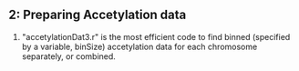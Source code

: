 ## 2: Preparing Accetylation data
1) "accetylationDat3.r" is the most efficient code to find binned (specified by a variable, binSize) accetylation data for each chromosome separately, or combined.
